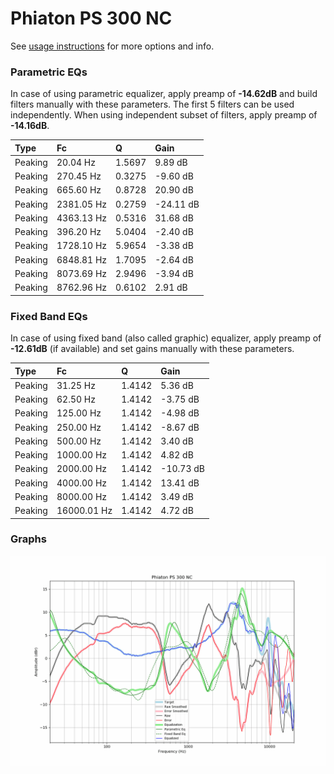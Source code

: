 # Phiaton PS 300 NC
See [usage instructions](https://github.com/jaakkopasanen/AutoEq#usage) for more options and info.

### Parametric EQs
In case of using parametric equalizer, apply preamp of **-14.62dB** and build filters manually
with these parameters. The first 5 filters can be used independently.
When using independent subset of filters, apply preamp of **-14.16dB**.

| Type    | Fc         |      Q | Gain      |
|:--------|:-----------|:-------|:----------|
| Peaking | 20.04 Hz   | 1.5697 | 9.89 dB   |
| Peaking | 270.45 Hz  | 0.3275 | -9.60 dB  |
| Peaking | 665.60 Hz  | 0.8728 | 20.90 dB  |
| Peaking | 2381.05 Hz | 0.2759 | -24.11 dB |
| Peaking | 4363.13 Hz | 0.5316 | 31.68 dB  |
| Peaking | 396.20 Hz  | 5.0404 | -2.40 dB  |
| Peaking | 1728.10 Hz | 5.9654 | -3.38 dB  |
| Peaking | 6848.81 Hz | 1.7095 | -2.64 dB  |
| Peaking | 8073.69 Hz | 2.9496 | -3.94 dB  |
| Peaking | 8762.96 Hz | 0.6102 | 2.91 dB   |

### Fixed Band EQs
In case of using fixed band (also called graphic) equalizer, apply preamp of **-12.61dB**
(if available) and set gains manually with these parameters.

| Type    | Fc          |      Q | Gain      |
|:--------|:------------|:-------|:----------|
| Peaking | 31.25 Hz    | 1.4142 | 5.36 dB   |
| Peaking | 62.50 Hz    | 1.4142 | -3.75 dB  |
| Peaking | 125.00 Hz   | 1.4142 | -4.98 dB  |
| Peaking | 250.00 Hz   | 1.4142 | -8.67 dB  |
| Peaking | 500.00 Hz   | 1.4142 | 3.40 dB   |
| Peaking | 1000.00 Hz  | 1.4142 | 4.82 dB   |
| Peaking | 2000.00 Hz  | 1.4142 | -10.73 dB |
| Peaking | 4000.00 Hz  | 1.4142 | 13.41 dB  |
| Peaking | 8000.00 Hz  | 1.4142 | 3.49 dB   |
| Peaking | 16000.01 Hz | 1.4142 | 4.72 dB   |

### Graphs
![](./Phiaton%20PS%20300%20NC.png)